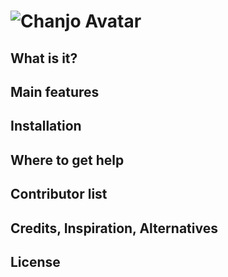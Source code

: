 ![Chanjo Avatar](https://raw.github.com/robinandeer/chanjo2/master/assets/chanjo_logo.png)
=======

## What is it?

## Main features

## Installation

## Where to get help

## Contributor list

## Credits, Inspiration, Alternatives

## License